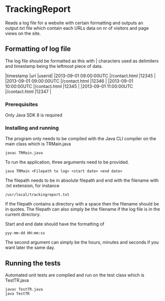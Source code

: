 # TrackingReport

Reads a log file for a website with certain formatting and outputs an output.txt file which contain each URLs data on nr of visitors and page views on the site.

## Formatting of log file
The log file should be formatted as this with | characters used as delimiters and timestamp being the leftmost piece of data.

|timestamp              |url           |userid|
|2013-09-01 09:00:00UTC |/contact.html |12345 |
|2013-09-01 09:00:00UTC |/contact.html |12346 |
|2013-09-01 10:00:00UTC |/contact.html |12345 |
|2013-09-01 11:00:00UTC |/contact.html |12347 |

### Prerequisites

Only Java SDK 8 is required

### Installing and running

The program only needs to be compiled with the Java CLI compiler on the main class which is TRMain.java
```
javac TRMain.java
```

To run the application, three arguments need to be provided.
```
java TRMain <Filepath to log> <start date> <end date>
```
The filepath needs to be in absolute filepath and end with the filename with .txt extension, for instance
```
/usr/local/trackingreport.txt
```
If the filepath contains a directory with a space then the filename should be in quotes. The filepath can also simply be the filename if the log file is in the current directory.

Start and end date should have the formatting of
```
yyy-mm-dd HH:mm:ss
```
The second argument can simply be the hours, minutes and seconds if you want later the same day.

## Running the tests

Automated unit tests are compiled and run on the test class which is TestTR.java
```
javac TestTR.java
java TestTR
```